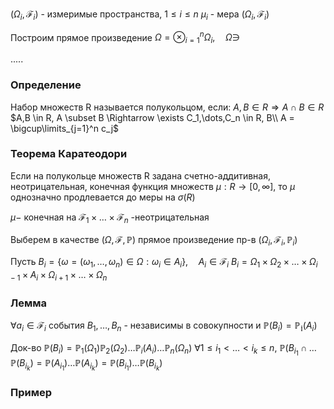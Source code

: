 $(\Omega_i, \mathcal{F}_i)$ - измеримые пространства, $1 \leq i \leq n$
$\mu_i$ - мера $(\Omega_i, \mathcal{F}_i)$

Построим прямое произведение
$\Omega=\otimes_{i=1}^n\Omega_i,\quad \Omega\ni$



.....

### Определение
Набор множеств R называется полукольцом, если:
$A,B \in R \Rightarrow A\cap B \in R$
$A,B \in R, A \subset B \Rightarrow \exists C_1,\dots,C_n \in R, B\\ A = \bigcup\limits_{j=1}^n c_j$


### Теорема Каратеодори

Если на полукольце множеств R задана счетно-аддитивная, неотрицательная, конечная функция множеств $\mu:R \rightarrow [0,\infty]$, то $\mu$ однозначно продлевается до меры на $\sigma(R)$


$\mu -$ конечная на $\mathcal{F}_1\times\dots\times\mathcal{F}_n$ -неотрицательная





Выберем в качестве $(\Omega, \mathcal{F},\mathbb{P})$ прямое произведение пр-в $(\Omega_i, \mathcal{F}_i,\mathbb{P}_i)$ 

Пусть $B_i = \{\omega = (\omega_1,\dots, \omega_n) \in \Omega: \omega_i \in A_i\},\quad A_i \in \mathcal{F}_i$ 
$B_i = \Omega_1\times \Omega_2 \times \dots\times\Omega_{i-1}\times A_i \times \Omega_{i+1}\times \dots \times \Omega_n$

### Лемма
$\forall a_i \in \mathcal{F}_i$ события $B_1,\dots,B_n$ - независимы в совокупности и $\mathbb{P}(B_i) = \mathbb{P_i}(A_i)$


Док-во
$\mathbb{P}(B_i)=\mathbb{P}_1(\Omega_1)\mathbb{P}_2(\Omega_2)\dots\mathbb{P}_i(A_i)\dots\mathbb{P}_n(\Omega_n)$
$\forall 1 \leq i_1 < \dots < i_k \leq n$,
$\mathbb{P}(B_{i_1}\cap\dots\mathbb{P}(B_{i_k}) = \mathbb{P}(A_{i_1})\dots\mathbb{P}(A_{i_k})=\mathbb{P}(B_{i_1})\dots\mathbb{P}(B_{i_k})$

### Пример
